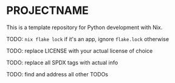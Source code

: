 # PROJECTNAME

This is a template repository for Python development with Nix.

TODO: `nix flake lock` if it's an app, ignore `flake.lock` otherwise

TODO: replace LICENSE with your actual license of choice

TODO: replace all SPDX tags with actual info

TODO: find and address all other TODOs
